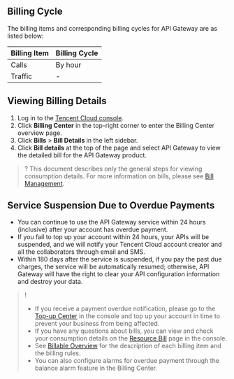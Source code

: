 ## Billing Cycle

The billing items and corresponding billing cycles for API Gateway are as listed below:

| Billing Item | Billing Cycle |
| -------- | ---------- |
| Calls | By hour |
| Traffic | - |

## Viewing Billing Details
1. Log in to the [Tencent Cloud console](https://console.cloud.tencent.com/).
2. Click **Billing Center** in the top-right corner to enter the Billing Center overview page.
3. Click **Bills** > **Bill Details** in the left sidebar.
4. Click **Bill details** at the top of the page and select API Gateway to view the detailed bill for the API Gateway product.

>? This document describes only the general steps for viewing consumption details. For more information on bills, please see [Bill Management](https://intl.cloud.tencent.com/document/product/555).

## Service Suspension Due to Overdue Payments

- You can continue to use the API Gateway service within 24 hours (inclusive) after your account has overdue payment.
- If you fail to top up your account within 24 hours, your APIs will be suspended, and we will notify your Tencent Cloud account creator and all the collaborators through email and SMS.
- Within 180 days after the service is suspended, if you pay the past due charges, the service will be automatically resumed; otherwise, API Gateway will have the right to clear your API configuration information and destroy your data.

>!
>- If you receive a payment overdue notification, please go to the [Top-up Center](https://console.cloud.tencent.com/account/recharge) in the console and top up your account in time to prevent your business from being affected.
>- If you have any questions about bills, you can view and check your consumption details on the [Resource Bill](https://console.cloud.tencent.com/account/resources) page in the console.
>- See [Billable Overview](https://intl.cloud.tencent.com/document/product/628/11771) for the description of each billing item and the billing rules.
>- You can also configure alarms for overdue payment through the balance alarm feature in the Billing Center.

